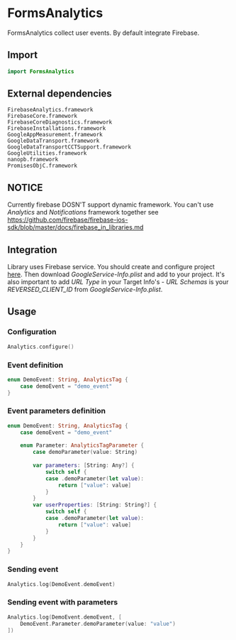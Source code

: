 # FormsAnalytics

FormsAnalytics collect user events.
By default integrate Firebase.

## Import

```swift
import FormsAnalytics
```

## External dependencies

```
FirebaseAnalytics.framework
FirebaseCore.framework
FirebaseCoreDiagnostics.framework
FirebaseInstallations.framework
GoogleAppMeasurement.framework
GoogleDataTransport.framework
GoogleDataTransportCCTSupport.framework
GoogleUtilities.framework
nanopb.framework
PromisesObjC.framework
```

## NOTICE
Currently firebase DOSN'T support dynamic framework. You can't use *Analytics* and *Notifications* framework together
see https://github.com/firebase/firebase-ios-sdk/blob/master/docs/firebase_in_libraries.md

## Integration

Library uses Firebase service. You should create and configure project [here](https://console.firebase.google.com/). Then download *GoogleService-Info.plist* and add to your project. It's also important to add *URL Type* in your Target Info's - *URL Schemas* is your *REVERSED_CLIENT_ID* from *GoogleService-Info.plist*.

## Usage

### Configuration

```swift
Analytics.configure()
```

### Event definition 

```swift
enum DemoEvent: String, AnalyticsTag {
    case demoEvent = "demo_event"
}
```

### Event parameters definition 
 
```swift
enum DemoEvent: String, AnalyticsTag {
    case demoEvent = "demo_event"
    
    enum Parameter: AnalyticsTagParameter {
        case demoParameter(value: String)
        
        var parameters: [String: Any?] {
            switch self {
            case .demoParameter(let value):
                return ["value": value]
            }
        }
        var userProperties: [String: String?] {
            switch self {
            case .demoParameter(let value):
                return ["value": value]
            }
        }
    }
}
```

### Sending event

```swift
Analytics.log(DemoEvent.demoEvent)
```

### Sending event with parameters

```swift
Analytics.log(DemoEvent.demoEvent, [
    DemoEvent.Parameter.demoParameter(value: "value")
])
```